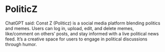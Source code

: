 # PoliticZ
ChatGPT said:  Const Z (Politicz) is a social media platform blending politics and memes. Users can log in, upload, edit, and delete memes, like/comment on others’ posts, and stay informed with a live political news feed. It’s a creative space for users to engage in political discussions through humor.
